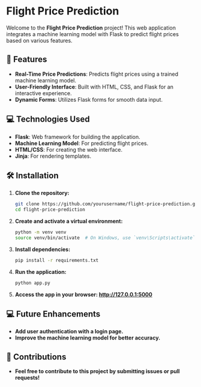 # Flight Price Prediction

Welcome to the **Flight Price Prediction** project! This web application integrates a machine learning model with Flask to predict flight prices based on various features.

## 🚀 Features
- **Real-Time Price Predictions**: Predicts flight prices using a trained machine learning model.
- **User-Friendly Interface**: Built with HTML, CSS, and Flask for an interactive experience.
- **Dynamic Forms**: Utilizes Flask forms for smooth data input.

## 💻 Technologies Used
- **Flask**: Web framework for building the application.
- **Machine Learning Model**: For predicting flight prices.
- **HTML/CSS**: For creating the web interface.
- **Jinja**: For rendering templates.

## 🛠 Installation

1. **Clone the repository:**
   ```bash
   git clone https://github.com/yourusername/flight-price-prediction.git
   cd flight-price-prediction

2. **Create and activate a virtual environment:**
   ```bash
   python -m venv venv
   source venv/bin/activate  # On Windows, use `venv\Scripts\activate`

3. **Install dependencies:**
   ```bash
   pip install -r requirements.txt

4. **Run the application:**
   ```bash
   python app.py

5. **Access the app in your browser: http://127.0.0.1:5000**


## 💻 Future Enhancements
- **Add user authentication with a login page.**
- **Improve the machine learning model for better accuracy.**

## 🧩 Contributions
- **Feel free to contribute to this project by submitting issues or pull requests!**
